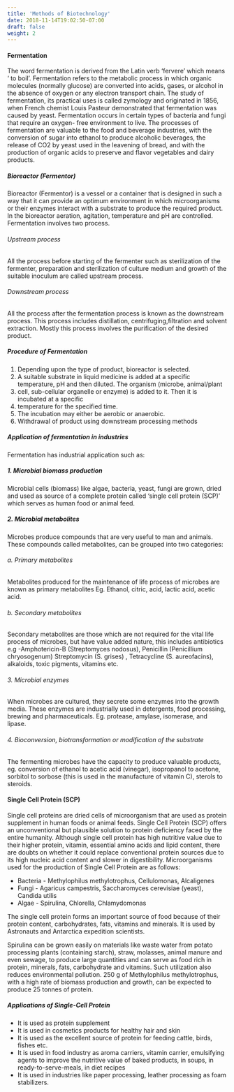 ```yaml
---
title: 'Methods of Biotechnology'
date: 2018-11-14T19:02:50-07:00
draft: false
weight: 2
---
```


#### Fermentation

The word fermentation is derived from the Latin verb ‘fervere’ which means ‘ to boil’. Fermentation refers to the metabolic process in which organic molecules (normally glucose) are converted into acids, gases, or alcohol in the absence of oxygen or any electron transport chain. The study of fermentation, its practical uses is called zymology and originated in 1856, when French chemist Louis Pasteur demonstrated that fermentation was caused by yeast. Fermentation occurs in certain types of bacteria and fungi that require an oxygen- free environment to live. The processes of fermentation are valuable to the food and beverage industries, with the conversion of sugar into ethanol to produce alcoholic beverages, the release of CO2 by yeast used in the leavening of bread, and with the production of organic acids to preserve and flavor vegetables and dairy products.

##### Bioreactor (Fermentor)

Bioreactor (Fermentor) is a vessel or a container that is designed in such a way that it can provide an optimum environment in which microorganisms or their enzymes interact with a substrate to produce the required product. In the bioreactor aeration, agitation, temperature and pH are controlled. Fermentation involves two process.

###### Upstream process

All the process before starting of the fermenter such as sterilization of the fermenter, preparation and sterilization of culture medium and growth of the suitable inoculum are called upstream process.

###### Downstream process

All the process after the fermentation process is known as the downstream process. This process includes distillation, centrifuging,filtration and solvent extraction. Mostly this process involves the purification of the desired product.



##### Procedure of Fermentation

1. Depending upon the type of product, bioreactor is selected.
2. A suitable substrate in liquid medicine is added at a specific temperature, pH and then diluted. The organism (microbe, animal/plant
3. cell, sub-cellular organelle or enzyme) is added to it. Then it is incubated at a specific
4. temperature for the specified time.
5. The incubation may either be aerobic or anaerobic.
6. Withdrawal of product using downstream processing methods

##### Application of fermentation in industries

Fermentation has industrial application such as:

##### 1. Microbial biomass production

Microbial cells (biomass) like algae, bacteria, yeast, fungi are grown, dried and used as source of a complete protein called ‘single cell protein (SCP)’ which serves as human food or animal feed.

##### 2. Microbial metabolites

Microbes produce compounds that are very useful to man and animals. These compounds called metabolites, can be grouped into two categories:

###### a. Primary metabolites

Metabolites produced for the maintenance of life process of microbes are known as primary metabolites Eg. Ethanol, citric, acid, lactic acid, acetic acid.

###### b. Secondary metabolites

Secondary metabolites are those which are not required for the vital life process of microbes, but have value added nature, this includes antibiotics e.g -Amphotericin-B (Streptomyces nodosus), Penicillin (Penicillium chryosogenum) Streptomycin (S. grises) , Tetracycline (S. aureofacins), alkaloids, toxic pigments, vitamins etc.

###### 3. Microbial enzymes

When microbes are cultured, they secrete some enzymes into the growth media. These enzymes are industrially used in detergents, food processing, brewing and pharmaceuticals. Eg. protease, amylase, isomerase, and lipase.

###### 4. Bioconversion, biotransformation or modification of the substrate

The fermenting microbes have the capacity to produce valuable products, eg. conversion of ethanol to acetic acid (vinegar), isopropanol to acetone, sorbitol to sorbose (this is used in the manufacture of vitamin C), sterols to steroids.

#### Single Cell Protein (SCP)

Single cell proteins are dried cells of microorganism that are used as protein supplement in human foods or animal feeds. Single Cell Protein (SCP) offers an unconventional but plausible solution to protein deficiency faced by the entire humanity. Although single cell protein has high nutritive value due to their higher protein, vitamin, essential amino acids and lipid content, there are doubts on whether it could replace conventional protein sources due to its high nucleic acid content and slower in digestibility. Microorganisms used for the production of Single Cell Protein are as follows:

- Bacteria - Methylophilus methylotrophus, Cellulomonas, Alcaligenes
- Fungi - Agaricus campestris, Saccharomyces cerevisiae (yeast), Candida utilis
- Algae - Spirulina, Chlorella, Chlamydomonas

The single cell protein forms an important source of food because of their protein content, carbohydrates, fats, vitamins and minerals. It is used by Astronauts and Antarctica expedition scientists.



Spirulina can be grown easily on materials like waste water from potato processing plants (containing starch), straw, molasses, animal manure and even sewage, to produce large quantities and can serve as food rich in protein, minerals, fats, carbohydrate and vitamins. Such utilization also reduces environmental pollution. 250 g of Methylophilus methylotrophus, with a high rate of biomass production and growth, can be expected to produce 25 tonnes of protein.

##### Applications of Single-Cell Protein

- It is used as protein supplement
- It is used in cosmetics products for healthy hair and skin
- It is used as the excellent source of protein for feeding cattle, birds, fishes etc.
- It is used in food industry as aroma carriers, vitamin carrier, emulsifying agents to improve the nutritive value of baked products, in soups, in  ready-to-serve-meals, in diet recipes
- It is used in industries like paper processing, leather processing as foam stabilizers.